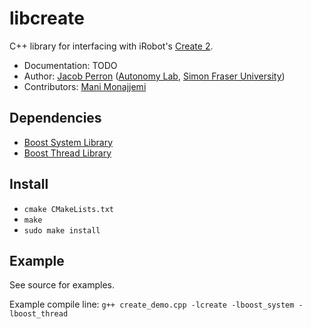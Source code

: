 # libcreate

C++ library for interfacing with iRobot's [Create 2](http://www.irobot.com/About-iRobot/STEM/Create-2.aspx).

* Documentation: TODO
* Author: [Jacob Perron](http://jacobperron.ca) ([Autonomy Lab](http://autonomylab.org), [Simon Fraser University](http://www.sfu.ca))
* Contributors: [Mani Monajjemi](http:mani.im)

## Dependencies

* [Boost System Library](http://www.boost.org/doc/libs/1_59_0/libs/system/doc/index.html)
* [Boost Thread Library](http://www.boost.org/doc/libs/1_59_0/doc/html/thread.html)

## Install

* `cmake CMakeLists.txt`
* `make`
* `sudo make install`

## Example

See source for examples.
 
Example compile line: `g++ create_demo.cpp -lcreate -lboost_system -lboost_thread`